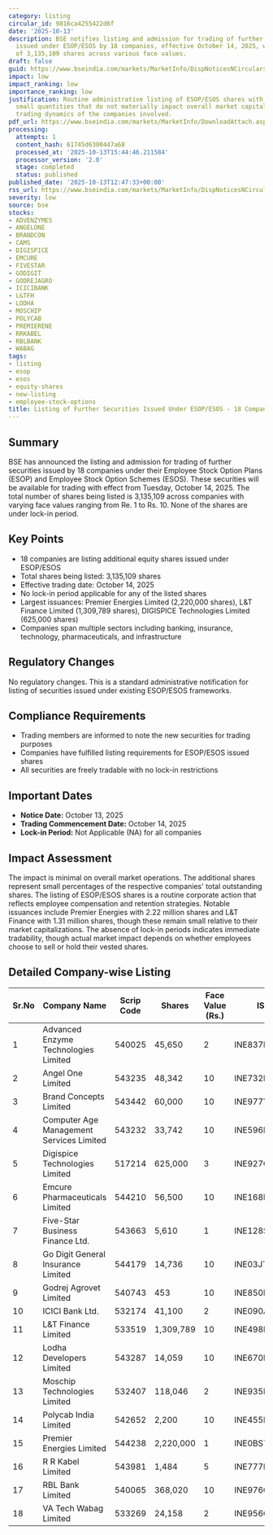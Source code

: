 ```yaml
---
category: listing
circular_id: 9816ca4255422d6f
date: '2025-10-13'
description: BSE notifies listing and admission for trading of further securities
  issued under ESOP/ESOS by 18 companies, effective October 14, 2025, with a total
  of 3,135,109 shares across various face values.
draft: false
guid: https://www.bseindia.com/markets/MarketInfo/DispNoticesNCirculars.aspx?Noticeid={7DF233DE-4694-44D4-8ABB-DC7C29E351D8}&noticeno=20251013-16&dt=10/13/2025&icount=16&totcount=62&flag=0
impact: low
impact_ranking: low
importance_ranking: low
justification: Routine administrative listing of ESOP/ESOS shares with relatively
  small quantities that do not materially impact overall market capitalization or
  trading dynamics of the companies involved.
pdf_url: https://www.bseindia.com/markets/MarketInfo/DownloadAttach.aspx?id=20251013-16&attachedId=
processing:
  attempts: 1
  content_hash: 61745d6300447a68
  processed_at: '2025-10-13T15:44:46.211584'
  processor_version: '2.0'
  stage: completed
  status: published
published_date: '2025-10-13T12:47:33+00:00'
rss_url: https://www.bseindia.com/markets/MarketInfo/DispNoticesNCirculars.aspx?Noticeid={7DF233DE-4694-44D4-8ABB-DC7C29E351D8}&noticeno=20251013-16&dt=10/13/2025&icount=16&totcount=62&flag=0
severity: low
source: bse
stocks:
- ADVENZYMES
- ANGELONE
- BRANDCON
- CAMS
- DIGISPICE
- EMCURE
- FIVESTAR
- GODIGIT
- GODREJAGRO
- ICICIBANK
- L&TFH
- LODHA
- MOSCHIP
- POLYCAB
- PREMIERENE
- RRKABEL
- RBLBANK
- WABAG
tags:
- listing
- esop
- esos
- equity-shares
- new-listing
- employee-stock-options
title: Listing of Further Securities Issued Under ESOP/ESOS - 18 Companies
---
```


## Summary

BSE has announced the listing and admission for trading of further securities issued by 18 companies under their Employee Stock Option Plans (ESOP) and Employee Stock Option Schemes (ESOS). These securities will be available for trading with effect from Tuesday, October 14, 2025. The total number of shares being listed is 3,135,109 across companies with varying face values ranging from Re. 1 to Rs. 10. None of the shares are under lock-in period.

## Key Points

- 18 companies are listing additional equity shares issued under ESOP/ESOS
- Total shares being listed: 3,135,109 shares
- Effective trading date: October 14, 2025
- No lock-in period applicable for any of the listed shares
- Largest issuances: Premier Energies Limited (2,220,000 shares), L&T Finance Limited (1,309,789 shares), DIGISPICE Technologies Limited (625,000 shares)
- Companies span multiple sectors including banking, insurance, technology, pharmaceuticals, and infrastructure

## Regulatory Changes

No regulatory changes. This is a standard administrative notification for listing of securities issued under existing ESOP/ESOS frameworks.

## Compliance Requirements

- Trading members are informed to note the new securities for trading purposes
- Companies have fulfilled listing requirements for ESOP/ESOS issued shares
- All securities are freely tradable with no lock-in restrictions

## Important Dates

- **Notice Date:** October 13, 2025
- **Trading Commencement Date:** October 14, 2025
- **Lock-in Period:** Not Applicable (NA) for all companies

## Impact Assessment

The impact is minimal on overall market operations. The additional shares represent small percentages of the respective companies' total outstanding shares. The listing of ESOP/ESOS shares is a routine corporate action that reflects employee compensation and retention strategies. Notable issuances include Premier Energies with 2.22 million shares and L&T Finance with 1.31 million shares, though these remain small relative to their market capitalizations. The absence of lock-in periods indicates immediate tradability, though actual market impact depends on whether employees choose to sell or hold their vested shares.

## Detailed Company-wise Listing

| Sr.No | Company Name | Scrip Code | Shares | Face Value (Rs.) | ISIN |
|-------|-------------|------------|---------|-----------------|------|
| 1 | Advanced Enzyme Technologies Limited | 540025 | 45,650 | 2 | INE837H01020 |
| 2 | Angel One Limited | 543235 | 48,342 | 10 | INE732I01013 |
| 3 | Brand Concepts Limited | 543442 | 60,000 | 10 | INE977Y01011 |
| 4 | Computer Age Management Services Limited | 543232 | 33,742 | 10 | INE596I01012 |
| 5 | Digispice Technologies Limited | 517214 | 625,000 | 3 | INE927C01020 |
| 6 | Emcure Pharmaceuticals Limited | 544210 | 56,500 | 10 | INE168P01015 |
| 7 | Five-Star Business Finance Ltd. | 543663 | 5,610 | 1 | INE128S01021 |
| 8 | Go Digit General Insurance Limited | 544179 | 14,736 | 10 | INE03JT01014 |
| 9 | Godrej Agrovet Limited | 540743 | 453 | 10 | INE850D01014 |
| 10 | ICICI Bank Ltd. | 532174 | 41,100 | 2 | INE090A01021 |
| 11 | L&T Finance Limited | 533519 | 1,309,789 | 10 | INE498L01015 |
| 12 | Lodha Developers Limited | 543287 | 14,059 | 10 | INE670K01029 |
| 13 | Moschip Technologies Limited | 532407 | 118,046 | 2 | INE935B01025 |
| 14 | Polycab India Limited | 542652 | 2,200 | 10 | INE455K01017 |
| 15 | Premier Energies Limited | 544238 | 2,220,000 | 1 | INE0BS701011 |
| 16 | R R Kabel Limited | 543981 | 1,484 | 5 | INE777K01022 |
| 17 | RBL Bank Limited | 540065 | 368,020 | 10 | INE976G01028 |
| 18 | VA Tech Wabag Limited | 533269 | 24,158 | 2 | INE956G01038 |